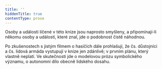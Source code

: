 ```yaml
---
title: ''
hiddenTitle: true
contentType: prose
---
```


Osoby a události líčené v této knize jsou naprosto smyšleny, a připomínají-li někomu osoby a události, které znal, jde o podobnost čistě náhodnou.

Po zkušenostech s jistým filmem o hasičích dále prohlašuji, že čs. důstojníci a čs. lidová armáda vystupují v knize jen zdánlivě; v prvním plánu, který vlastně neplatí. Ve skutečnosti jde o modelovou prózu symbolického významu, o autonomní dílo obecně lidského dosahu.
